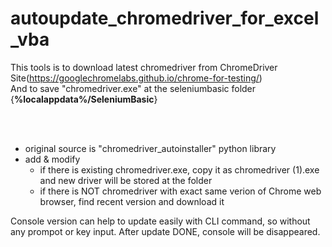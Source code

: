 # autoupdate_chromedriver_for_excel_vba

This tools is to download latest chromedriver from ChromeDriver Site(https://googlechromelabs.github.io/chrome-for-testing/)    
And to save "chromedriver.exe" at the seleniumbasic folder {**%localappdata%/SeleniumBasic**}

<br><br>

- original source is "chromedriver_autoinstaller" python library
- add & modify
  - if there is existing chromedriver.exe, copy it as chromedriver (1).exe and new driver will be stored at the folder
  - if there is NOT chromedriver with exact same verion of Chrome web browser, find recent version and download it


Console version can help to update easily with CLI command, so without any prompot or key input.
After update DONE, console will be disappeared.


<br><br><br>
  
